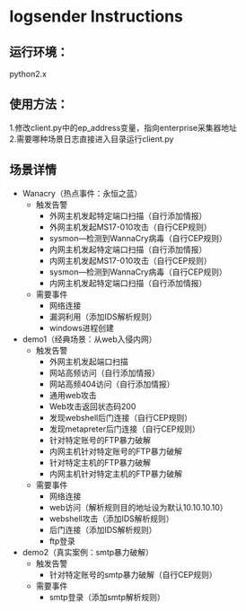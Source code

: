 # logsender Instructions
## 运行环境：
python2.x  
## 使用方法：  
1.修改client.py中的ep_address变量，指向enterprise采集器地址  
2.需要哪种场景日志直接进入目录运行client.py
## 场景详情
- Wanacry（热点事件：永恒之蓝）
  - 触发告警
    - 外网主机发起特定端口扫描（自行添加情报）
    - 外网主机发起MS17-010攻击（自行CEP规则）
    - sysmon—检测到WannaCry病毒（自行CEP规则）  
    - 内网主机发起特定端口扫描（自行添加情报）  
    - 内网主机发起MS17-010攻击（自行CEP规则）  
    - sysmon—检测到WannaCry病毒（自行CEP规则）  
    - 内网主机发起特定端口扫描（自行添加情报）
  - 需要事件  
    - 网络连接  
    - 漏洞利用（添加IDS解析规则）
    - windows进程创建
- demo1（经典场景：从web入侵内网）
  - 触发告警  
    - 外网主机发起端口扫描  
    - 网站高频访问（自行添加情报）  
    - 网站高频404访问（自行添加情报）  
    - 通用web攻击  
    - Web攻击返回状态码200  
    - 发现webshell后门连接（自行CEP规则）  
    - 发现metapreter后门连接（自行CEP规则）  
    - 针对特定账号的FTP暴力破解  
    - 内网主机针对特定账号的FTP暴力破解  
    - 针对特定主机的FTP暴力破解  
    - 内网主机针对特定主机的FTP暴力破解
  - 需要事件
    - 网络连接
    - web访问（解析规则目的地址设为默认10.10.10.10）
    - webshell攻击（添加IDS解析规则）
    - 后门连接（添加IDS解析规则）
    - ftp登录
- demo2（真实案例：smtp暴力破解）
  - 触发告警
    - 针对特定账号的smtp暴力破解（自行CEP规则）
  - 需要事件
    - smtp登录（添加smtp解析规则）

